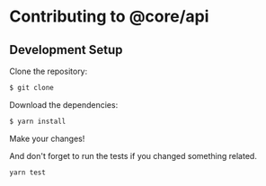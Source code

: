 # Contributing to @core/api

## Development Setup

Clone the repository:

```sh
$ git clone
```

Download the dependencies:

```sh
$ yarn install
```

Make your changes!

And don't forget to run the tests if you changed something related.

```sh
yarn test
```
